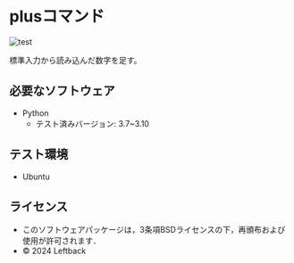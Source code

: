# plusコマンド

![test](https://github.com/Leftback/robosys2024/actions/workflows/test.yml/badge.svg)

標準入力から読み込んだ数字を足す。

## 必要なソフトウェア

* Python
  * テスト済みバージョン: 3.7~3.10

## テスト環境

* Ubuntu

## ライセンス

* このソフトウェアパッケージは，3条項BSDライセンスの下，再頒布および使用が許可されます．
* © 2024 Leftback

